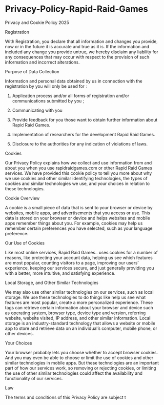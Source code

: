 # Privacy-Policy-Rapid-Raid-Games
Privacy and Cookie Policy 2025

Registration

With Registration, you declare that all information and changes you provide, now or in the future it is accurate and true as it is. If the information and included any change you provide untrue, we hereby disclaim any liability for any consequences that may occur with respect to the provision of such information and incorrect alterations.

Purpose of Data Collection

Information and personal data obtained by us in connection with the registration by you will only be used for :

1. Application process and/or all forms of registration and/or communications submitted by you ;

2. Communicating with you

3. Provide feedback for you those want to obtain further information about Rapid Raid Games.

4. Implementation of researchers for the development Rapid Raid Games.

5. Disclosure to the authorities for any indication of violations of laws.

Cookies

Our Privacy Policy explains how we collect and use information from and about you when you use rapidraidgames.com or other Rapid Raid Games services. We have provided this cookie policy to tell you more about why we use cookies and other similar identifying technologies, the types of cookies and similar technologies we use, and your choices in relation to these technologies.

Cookie Overview

A cookie is a small piece of data that is sent to your browser or device by websites, mobile apps, and advertisements that you access or use. This data is stored on your browser or device and helps websites and mobile apps remember things about you. For example, cookies may help us remember certain preferences you have selected, such as your language preference.

Our Use of Cookies

Like most online services, Rapid Raid Games.. uses cookies for a number of reasons, like protecting your account data, helping us see which features are most popular, counting visitors to a page, improving our users’ experience, keeping our services secure, and just generally providing you with a better, more intuitive, and satisfying experience.

Local Storage, and Other Similar Technologies

We may also use other similar technologies on our services, such as local storage. We use these technologies to do things like help us see what features are most popular, create a more personalized experience. These tags can retrieve certain information about your browser and device such as operating system, browser type, device type and version, referring website, website visited, IP address, and other similar information. Local storage is an industry-standard technology that allows a website or mobile app to store and retrieve data on an individual’s computer, mobile phone, or other devices.

Your Choices

Your browser probably lets you choose whether to accept browser cookies. And you may even be able to choose or limit the use of cookies and other similar technologies in mobile apps. But these technologies are an important part of how our services work, so removing or rejecting cookies, or limiting the use of other similar technologies could affect the availability and functionality of our services.

Law

The terms and conditions of this Privacy Policy are subject t
